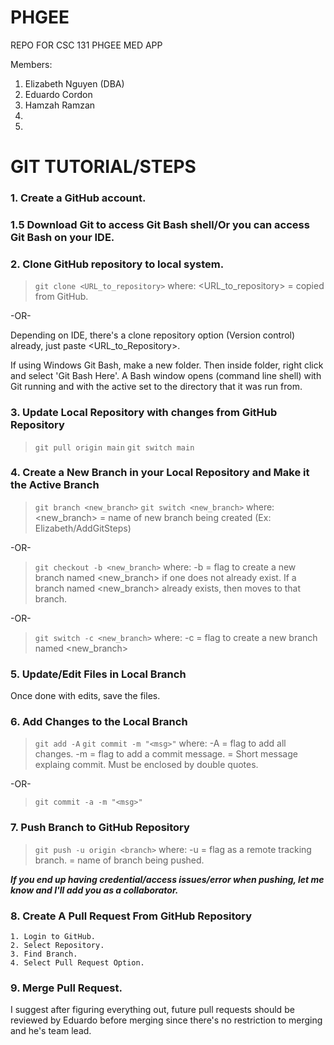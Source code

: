 # PHGEE
REPO FOR CSC 131 PHGEE MED APP

Members:
1. Elizabeth Nguyen (DBA)
2. Eduardo Cordon
3. Hamzah Ramzan
4.
5.


# GIT TUTORIAL/STEPS



### 1. Create a GitHub account.

### 1.5 Download Git to access Git Bash shell/Or you can access Git Bash on your IDE.

### 2. Clone GitHub repository to local system.
> `git clone <URL_to_repository>`
> where:
> <URL_to_repository> = copied from GitHub.

-OR-

Depending on IDE, there's a clone repository option (Version control) already, just paste <URL_to_Repository>.

If using Windows Git Bash, make a new folder.  Then inside folder, right click and select 'Git Bash Here'.  A Bash window opens (command line shell) with Git running and with the active set to the directory that it was run from.

### 3. Update Local Repository with changes from GitHub Repository
> `git pull origin main`
> `git switch main`

### 4. Create a New Branch in your Local Repository and Make it the Active Branch
> `git branch <new_branch>`
> `git switch <new_branch>`
> where:
> <new_branch> = name of new branch being created (Ex: Elizabeth/AddGitSteps)

-OR-

> `git checkout -b <new_branch>`
> where:
> -b = flag to create a new branch named <new_branch> if one does not already exist.  If a branch named <new_branch> already exists, then moves to that branch.

-OR-

> `git switch -c <new_branch>`
> where:
> -c = flag to create a new branch named <new_branch>

### 5. Update/Edit Files in Local Branch
Once done with edits, save the files.

### 6. Add Changes to the Local Branch
> `git add -A`
> `git commit -m "<msg>"`
> where:
> -A = flag to add all changes.
> -m = flag to add a commit message.
> <msg> = Short message explaing commit.  Must be enclosed by double quotes.

-OR-

> `git commit -a -m "<msg>"`

### 7. Push Branch to GitHub Repository
> `git push -u origin <branch>`
> where:
> -u = flag as a remote tracking branch.
> <branch> = name of branch being pushed.

***If you end up having credential/access issues/error when pushing, let me know and I'll add you as a collaborator.***

### 8. Create A Pull Request From GitHub Repository

    1. Login to GitHub.
    2. Select Repository.
    3. Find Branch.
    4. Select Pull Request Option.

### 9.  Merge Pull Request.
I suggest after figuring everything out, future pull requests should be reviewed by Eduardo before merging since there's no restriction to merging and he's team lead.
